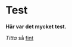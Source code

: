 

Test
==============


**Här var det mycket test.**

*Titta* så [fint](https://www.youtube.com/watch?v=dQw4w9WgXcQ)
